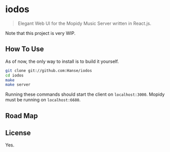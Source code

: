 # iodos

> Elegant Web UI for the Mopidy Music Server written in React.js.

Note that this project is very WIP.

## How To Use
As of now, the only way to install is to build it yourself.
```bash
git clone git://github.com:Hanse/iodos
cd iodos
make
make server
```
Running these commands should start the client on `localhost:3000`. Mopidy must be running on `localhost:6680`.

## Road Map

## License
Yes.
